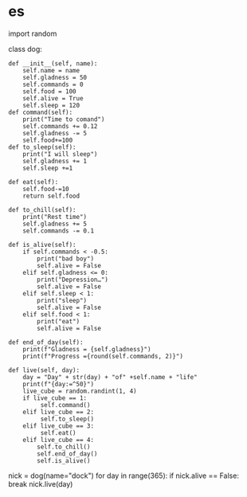 # es


import random


class dog:

    def __init__(self, name):
        self.name = name
        self.gladness = 50
        self.commands = 0
        self.food = 100
        self.alive = True
        self.sleep = 120
    def command(self):
        print("Time to comand")
        self.commands += 0.12
        self.gladness -= 5
        self.food+=100
    def to_sleep(self):
        print("I will sleep")
        self.gladness += 1
        self.sleep +=1

    def eat(self):
        self.food-=10
        return self.food

    def to_chill(self):
        print("Rest time")
        self.gladness += 5
        self.commands -= 0.1

    def is_alive(self):
        if self.commands < -0.5:
            print("bad boy")
            self.alive = False
        elif self.gladness <= 0:
            print("Depression…")
            self.alive = False
        elif self.sleep < 1:
            print("sleep")
            self.alive = False
        elif self.food < 1:
            print("eat")
            self.alive = False

    def end_of_day(self):
        print(f"Gladness = {self.gladness}")
        print(f"Progress ={round(self.commands, 2)}")

    def live(self, day):
        day = "Day" + str(day) + "of" +self.name + "life"
        print(f"{day:=^50}")
        live_cube = random.randint(1, 4)
        if live_cube == 1:
             self.command()
        elif live_cube == 2:
             self.to_sleep()
        elif live_cube == 3:
             self.eat()
        elif live_cube == 4:
            self.to_chill()
            self.end_of_day()
            self.is_alive()

nick = dog(name="dock")
for day in range(365):
    if nick.alive == False:
        break
    nick.live(day)
